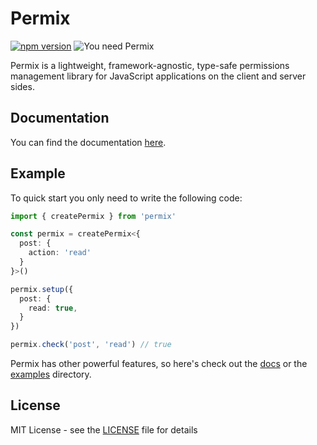 # Permix

[![npm version](https://badge.fury.io/js/permix.svg)](https://npmjs.com/package/permix)
![You need Permix](https://img.shields.io/badge/You_need-Permix-purple)

Permix is a lightweight, framework-agnostic, type-safe permissions management library for JavaScript applications on the client and server sides.

## Documentation

You can find the documentation [here](https://permix.letstri.dev).

## Example

To quick start you only need to write the following code:

```ts
import { createPermix } from 'permix'

const permix = createPermix<{
  post: {
    action: 'read'
  }
}>()

permix.setup({
  post: {
    read: true,
  }
})

permix.check('post', 'read') // true
```

Permix has other powerful features, so here's check out the [docs](https://permix.letstri.dev/docs) or the [examples](https://github.com/letstri/permix/tree/main/examples) directory.

## License

MIT License - see the [LICENSE](https://github.com/letstri/permix/blob/main/LICENSE) file for details
